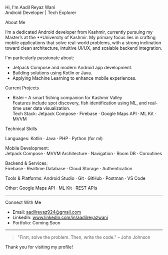 Hi, I'm Aadil Reyaz Wani<br>
Android Developer | Tech Explorer

About Me

I’m a dedicated Android developer from Kashmir, currently pursuing my Master’s at the **University of Kashmir. My primary focus lies in crafting mobile applications that solve real-world problems, with a strong inclination toward clean architecture, intuitive UI/UX, and scalable backend integration.

I'm particularly passionate about:

- Jetpack Compose and modern Android app development.
- Building solutions using Kotlin or Java.
- Applying Machine Learning to enhance mobile experiences.

 Current Projects

- Bislei – A smart fishing companion for Kashmir Valley  
  Features include spot discovery, fish identification using ML, and real-time user data visualization.  
  Tech Stack: Jetpack Compose · Firebase · Google Maps API · ML Kit · MVVM

Technical Skills

Languages: 
Kotlin · Java · PHP · Python (for ml)  

Mobile Development:  
Jetpack Compose · MVVM Architecture · Navigation · Room DB · Coroutines

Backend & Services:  
Firebase · Realtime Database · Cloud Storage · Authentication

Tools & Platforms:
Android Studio · Git · GitHub · Postman · VS Code

Other:
Google Maps API · ML Kit · REST APIs

---

Connect With Me

- Email: aadilreyaz924@gmail.com  
- LinkedIn: www.linkedin.com/in/aadilreyazwani
- Portfolio: Coming Soon

---

> "First, solve the problem. Then, write the code." – John Johnson

Thank you for visiting my profile!
